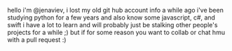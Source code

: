 hello i'm @jenaviev, i lost my old git hub account info a while ago 
i've been studying python for a few years and also know some javascript, c#, and swift
i have a lot to learn and will probably just be stalking other people's projects for a while ;)
but if for some reason you want to collab or chat 
hmu with a pull request :)

